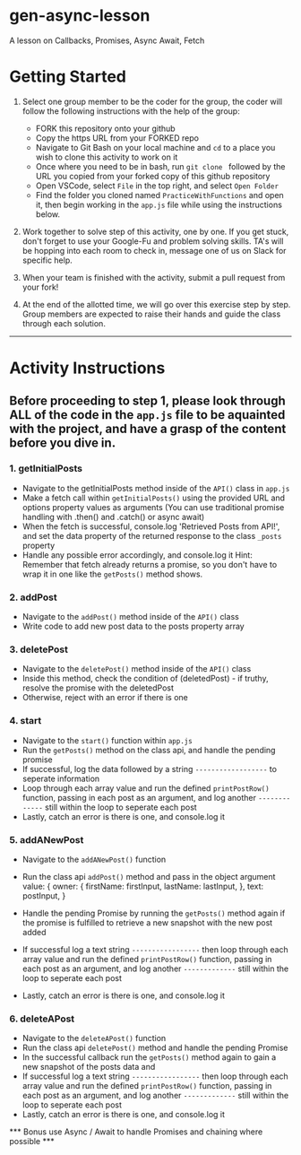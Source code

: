 # gen-async-lesson
A lesson on Callbacks, Promises, Async Await, Fetch

# Getting Started

1. Select one group member to be the coder for the group, the coder will follow the following instructions with the help of the group:
    * FORK this repository onto your github
    * Copy the https URL from your FORKED repo
    * Navigate to Git Bash on your local machine and `cd` to a place you wish to clone this activity to work on it
    * Once where you need to be in bash, run `git clone ` followed by the URL you copied from your forked copy of this github repository
    * Open VSCode, select `File` in the top right, and select `Open Folder` 
    * Find the folder you cloned named `PracticeWithFunctions` and open it, then begin working in the `app.js` file while using the instructions below.

2. Work together to solve step of this activity, one by one. If you get stuck, don't forget to use your Google-Fu and problem solving skills. TA's will be hopping into each room to check in, message one of us on Slack for specific help.

3. When your team is finished with the activity, submit a pull request from your fork!

4. At the end of the allotted time, we will go over this exercise step by step. Group members are expected to raise their hands and guide the class through each solution.

----------------------------------------------------------------------

# Activity Instructions

## Before proceeding to step 1, please look through ALL of the code in the `app.js` file to be aquainted with the project, and have a grasp of the content before you dive in.

### 1. getInitialPosts 
  - Navigate to the getInitialPosts method inside of the `API()` class in `app.js`
  - Make a fetch call within `getInitialPosts()` using the provided URL and options property values as arguments (You can use traditional promise handling with .then() and .catch() or async await)
  - When the fetch is successful, console.log 'Retrieved Posts from API!', and set the data property of the returned response to the class `_posts` property
  - Handle any possible error accordingly, and console.log it
  Hint: Remember that fetch already returns a promise, so you don't have to wrap it in one like the `getPosts()` method shows.

### 2. addPost
  - Navigate to the `addPost()` method inside of the `API()` class
  - Write code to add new post data to the posts property array
  

### 3. deletePost
  - Navigate to the `deletePost()` method inside of the `API()` class
  - Inside this method, check the condition of (deletedPost) - if truthy, resolve the promise with the deletedPost
  - Otherwise, reject with an error if there is one


### 4. start
  - Navigate to the `start()` function within `app.js`
  - Run the `getPosts()` method on the class api, and handle the pending promise
  - If successful, log the data followed by a string `------------------` to seperate information
  - Loop through each array value and run the defined `printPostRow()` function, passing in each post as an argument, and log another `-------------` still within the loop to seperate each post
  - Lastly, catch an error is there is one, and console.log it

### 5. addANewPost
  - Navigate to the `addANewPost()` function
  - Run the class api `addPost()` method and pass in the object argument value:
    {
      owner: {
        firstName: firstInput,
        lastName: lastInput,
      },
      text: postInput,
    }
    
  - Handle the pending Promise by
    running the `getPosts()` method again if the promise is fulfilled to retrieve a new snapshot with the new post added
  - If successful log a text string `-----------------` then loop through each array value and run the defined `printPostRow()` function, passing in each post as an argument, and log another `-------------` still within the loop to seperate each post
  - Lastly, catch an error is there is one, and console.log it

### 6. deleteAPost
  - Navigate to the `deleteAPost()` function
  - Run the class api `deletePost()` method and handle the pending Promise
  - In the successful callback run the `getPosts()` method again to gain a new snapshot of the posts data and
  - If successful log a text string `-----------------` then loop through each array value and run the defined `printPostRow()` function, passing in each post as an argument, and log another `-------------` still within the loop to seperate each post
  - Lastly, catch an error is there is one, and console.log it


*** Bonus use Async / Await to handle Promises and chaining where possible ***
